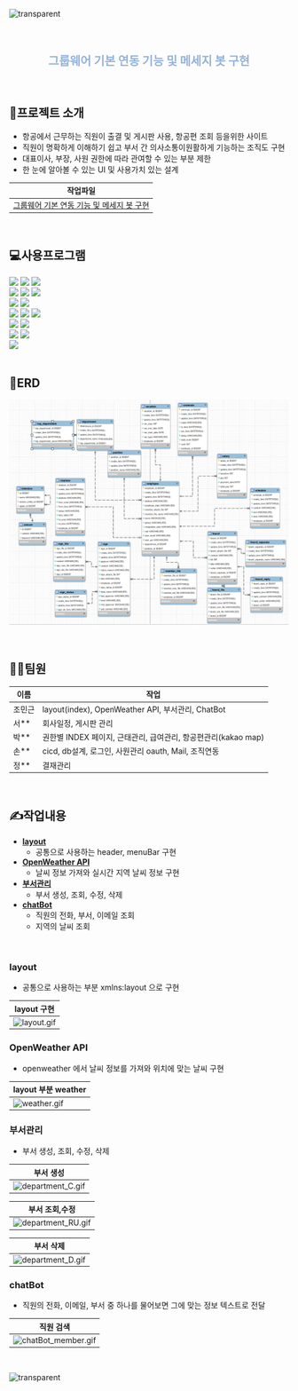 ![transparent](https://capsule-render.vercel.app/api?type=waving&color=3767a6&fontColor=fff&text=🛫GroupAir&height=250&fontSize=70&fontAlignY=40)

<br>

<h2 align="center" style="color:#96b3d9"> 그룹웨어 기본 연동 기능 및 메세지 봇 구현 </h2>

<br>

## 📕프로젝트 소개

- 항공에서 근무하는 직원이 출결 및 게시판 사용, 항공편 조회 등을위한 사이트
- 직원이 명확하게 이해하기 쉽고 부서 간 의사소통이원활하게 기능하는 조직도 구현
- 대표이사, 부장, 사원 권한에 따라 관여할 수 있는 부분 제한
- 한 눈에 알아볼 수 있는 UI 및 사용가치 있는 설계

| 작업파일                                                                                                 |
|------------------------------------------------------------------------------------------------------|
| [그룹웨어 기본 연동 기능 및 메세지 봇 구현](https://github.com/Jmgjava/team_project2/tree/master/Project2GroupAirTeam) |

<br>

## 💻사용프로그램

<span>
<img src="https://img.shields.io/badge/intellij IDEA-000000?style=flat&logo=intellij IDEA&logoColor=white"/> 
<img src="https://img.shields.io/badge/visualstudio-0075c6?style=flat&logo=visualstudio&logoColor=white"/> 
<img src="https://img.shields.io/badge/java-007396?style=flat&logo=java&logoColor=white"/> 
</span>
<br>
<span>
<img src="https://img.shields.io/badge/queryDsl-4479A1?style=flat&logo=queryDsl&logoColor=white"/>
<img src="https://img.shields.io/badge/gradle-02303A?style=flat&logo=gradle&logoColor=white"/>
<img src="https://img.shields.io/badge/mysql-4479A1?style=flat&logo=mysql&logoColor=white"/> 
</span>
<br>
<span>
<img src="https://img.shields.io/badge/springboot-6DB33F?style=flat&logo=springboot&logoColor=white"/>
<img src="https://img.shields.io/badge/spring data JPA-6DB33F?style=flat&logo=spring data JPA&logoColor=white"/> 
</span>
<br>
<span>
<img src="https://img.shields.io/badge/html5-E34F26?style=flat&logo=html5&logoColor=white"/>
<img src="https://img.shields.io/badge/css3-1572B6?style=flat&logo=css3&logoColor=white"/>
<img src="https://img.shields.io/badge/JavaScript-F7DF1E?style=flat&logo=JavaScript&logoColor=white"/> 
</span>
<br>
<span>
<img src="https://img.shields.io/badge/kakaoMap-FFCD00?style=flat&logo=kakao&logoColor=white"/>
<img src="https://img.shields.io/badge/openweather-ea6e4b?style=flat&logo=openweather&logoColor=white"/>
</span>
<br>
<span>
<img src="https://img.shields.io/badge/thymeleaf-005F0F?style=flat&logo=thymeleaf&logoColor=white"/>
<img src="https://img.shields.io/badge/jquery-0769AD?style=flat&logo=jquery&logoColor=white"/>
</span>
<br>
<span>
<img src="https://img.shields.io/badge/komoran-000000?style=flat&logo=komoran&logoColor=white"/>
</span>
<br>

<br>


## 📁ERD
![img_6.png](/img/img_6.png)

<br>

## 🙍‍♂️팀원
| 이름  | 작업                                            |
|-----|-----------------------------------------------|
| 조민근 | layout(index), OpenWeather API, 부서관리, ChatBot |
| 서** | 회사일정, 게시판 관리                                  |
| 박** | 권한별 INDEX 페이지, 근태관리, 급여관리, 항공편관리(kakao map)   |
| 손** | cicd, db설계, 로그인, 사원관리 oauth, Mail, 조직연동       |
| 정** | 결재관리                                          |

<br>

## ✍작업내용

- [**layout**](#layout)
    - 공통으로 사용하는 header, menuBar 구현
- [**OpenWeather API**](#OpenWeather-API)
    - 날씨 정보 가져와 실시간 지역 날씨 정보 구현
- [**부서관리**](#부서관리)
    - 부서 생성, 조회, 수정, 삭제
- [**chatBot**](#chatBot)
    - 직원의 전화, 부서, 이메일 조회
    - 지역의 날씨 조회

<br>

### layout

- 공통으로 사용하는 부분 xmlns:layout 으로 구현

| layout 구현                                                                                                |
|----------------------------------------------------------------------------------------------------------|
| ![layout.gif](..%2F..%2Fgif%2Flayout.gif) |

### OpenWeather API

- openweather 에서 날씨 정보를 가져와 위치에 맞는 날씨 구현

| layout 부분 weather                                                                                         |
|-----------------------------------------------------------------------------------------------------------|
| ![weather.gif](..%2F..%2Fgif%2Fweather.gif) |

### 부서관리

- 부서 생성, 조회, 수정, 삭제

| 부서 생성                                                                                                          |
|----------------------------------------------------------------------------------------------------------------|
| ![department_C.gif](..%2F..%2Fgif%2Fdepartment_C.gif) |

| 부서 조회,수정                                                                                                        |
|-----------------------------------------------------------------------------------------------------------------|
| ![department_RU.gif](..%2F..%2Fgif%2Fdepartment_RU.gif) |

| 부서 삭제                                                                                                          |
|----------------------------------------------------------------------------------------------------------------|
| ![department_D.gif](..%2F..%2Fgif%2Fdepartment_D.gif) |

### chatBot

- 직원의 전화, 이메일, 부서 중 하나를 물어보면 그에 맞는 정보 텍스트로 전달

| 직원 검색                                                                                                            |
|------------------------------------------------------------------------------------------------------------------|
| ![chatBot_member.gif](..%2F..%2Fgif%2FchatBot_member.gif) |


<br>

![transparent](https://capsule-render.vercel.app/api?type=soft&color=324153&fontColor=fff&text=감사합니다.&animation=fadeIn&height=100&fontSize=40&descAlignY=80&descAlign=70)